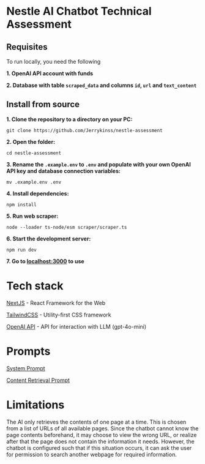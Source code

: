 # Nestle AI Chatbot Technical Assessment

## Requisites

To run locally, you need the following

**1. OpenAI API account with funds**

**2. Database with table `scraped_data` and columns `id`, `url` and `text_content`**

## Install from source

**1. Clone the repository to a directory on your PC:**

```
git clone https://github.com/Jerrykinss/nestle-assessment
```

**2. Open the folder:**

```
cd nestle-assessment
```

**3. Rename the `.example.env` to `.env` and populate with your own OpenAI API key and database connection variables:**

```
mv .example.env .env
```

**4. Install dependencies:**

```
npm install
```

**5. Run web scraper:**

```
node --loader ts-node/esm scraper/scraper.ts
```

**6. Start the development server:**

```
npm run dev
```

**7. Go to [localhost:3000](http://localhost:3000) to use**

# Tech stack

[NextJS](https://nextjs.org/) - React Framework for the Web

[TailwindCSS](https://tailwindcss.com/) - Utility-first CSS framework

[OpenAI API](https://platform.openai.com/) - API for interaction with LLM (gpt-4o-mini)

# Prompts

[System Prompt](src/app/api/chat/route.ts)

[Content Retrieval Prompt](src/app/page.tsx)

# Limitations

The AI only retrieves the contents of one page at a time. This is chosen from a list of URLs of all available pages. Since the chatbot cannot know the page contents beforehand, it may choose to view the wrong URL, or realize after that the page does not contain the information it needs. However, the chatbot is configured such that if this situation occurs, it can ask the user for permission to search another webpage for required information.